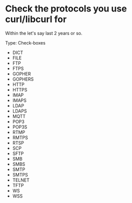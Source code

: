 # Check the protocols you use curl/libcurl for

Within the let's say last 2 years or so.

Type: Check-boxes

- DICT
- FILE
- FTP
- FTPS
- GOPHER
- GOPHERS
- HTTP
- HTTPS
- IMAP
- IMAPS
- LDAP
- LDAPS
- MQTT
- POP3
- POP3S
- RTMP
- RMTPS
- RTSP
- SCP
- SFTP
- SMB
- SMBS
- SMTP
- SMTPS
- TELNET
- TFTP
- WS
- WSS
